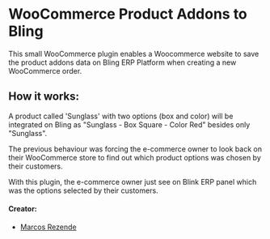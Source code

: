 # WooCommerce Product Addons to Bling
This small WooCommerce plugin enables a Woocommerce website to save the product addons data on Bling ERP Platform when creating a new WooCommerce order.

## How it works:

A product called 'Sunglass' with two options (box and color) will be integrated on Bling as "Sunglass - Box Square - Color Red" besides only "Sunglass".

The previous behaviour was forcing the e-commerce owner to look back on their WooCommerce store to find out which product options was chosen by their customers.

With this plugin, the e-commerce owner just see on Blink ERP panel which was the options selected by their customers.

#### Creator:
- [Marcos Rezende](https://www.linkedin.com/in/rezehnde/)
